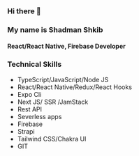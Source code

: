 ### Hi there 👋
### My name is Shadman Shkib
#### React/React Native, Firebase Developer


### Technical Skills
- TypeScript/JavaScript/Node JS
- React/React Native/Redux/React Hooks
- Expo Cli
- Next JS/ SSR /JamStack
- Rest API
- Severless apps
- Firebase
- Strapi
- Tailwind CSS/Chakra UI
- GIT


